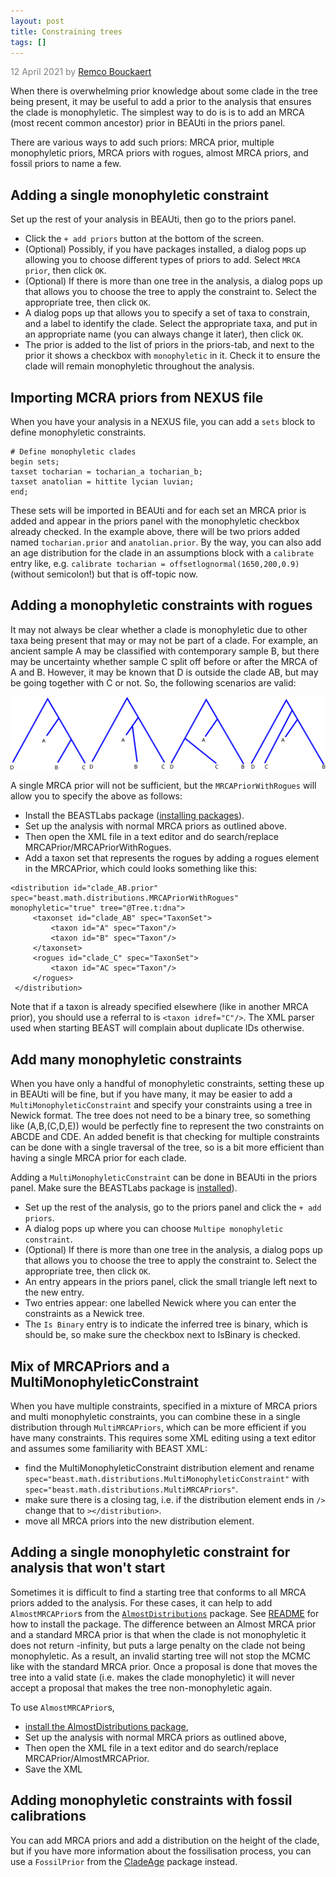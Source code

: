 ```yaml
---
layout: post
title: Constraining trees
tags: []
---
```

<p style="color:gray">12 April 2021 by <a href="mailto:r.bouckaert@auckland.ac.nz">Remco Bouckaert</a></p>

When there is overwhelming prior knowledge about some clade in the tree being present, it may be useful to add a prior to the analysis that ensures the clade is monophyletic. The simplest way to do is is to add an MRCA (most recent common ancestor) prior in BEAUti in the priors panel.

There are various ways to add such priors: MRCA prior, multiple monophyletic priors, MRCA priors with rogues, almost MRCA priors, and fossil priors to name a few.


## Adding a single monophyletic constraint

Set up the rest of your analysis in BEAUti, then go to the priors panel.

* Click the `+ add priors` button at the bottom of the screen.
* (Optional) Possibly, if you have packages installed, a dialog pops up allowing you to choose different types of priors to add. Select `MRCA prior`, then click `OK`.
* (Optional) If there is more than one tree in the analysis, a dialog pops up that allows you to choose the tree to apply the constraint to. Select the appropriate tree, then click `OK`.
* A dialog pops up that allows you to specify a set of taxa to constrain, and a label to identify the clade. Select the appropriate taxa, and put in an appropriate name (you can always change it later), then click `OK`.
* The prior is added to the list of priors in the priors-tab, and next to the prior it shows a checkbox with `monophyletic` in it. Check it to ensure the clade will remain monophyletic throughout the analysis.

## Importing MCRA priors from NEXUS file

When you have your analysis in a NEXUS file, you can add a `sets` block to define monophyletic constraints. 

```
# Define monophyletic clades
begin sets;
taxset tocharian = tocharian_a tocharian_b;
taxset anatolian = hittite lycian luvian;
end;
```

These sets will be imported in BEAUti and for each set an MRCA prior is added and appear in the priors panel with the monophyletic checkbox already checked. In the example above, there will be two priors added named `tocharian.prior` and `anatolian.prior`. By the way, you can also add an age distribution for the clade in an assumptions block with a `calibrate` entry like, e.g. `calibrate tocharian = offsetlognormal(1650,200,0.9)` (without semicolon!) but that is off-topic now.


## Adding a monophyletic constraints with rogues

It may not always be clear whether a clade is monophyletic due to other taxa being present that may or may not be part of a clade. For example, an ancient sample A may be classified with contemporary sample B, but there may be uncertainty whether sample C split off before or after the MRCA of A and B. However, it may be known that D is outside the clade AB, but may be going together with C or not. So, the following scenarios are valid:

![MRCAWithRogues](/images/MRCAWithRogues.svg)

A single MRCA prior will not be sufficient, but the `MRCAPriorWithRogues` will allow you to specify the above as follows:

* Install the BEASTLabs package ([installing packages](http://www.beast2.org/managing-packages/)).
* Set up the analysis with normal MRCA priors as outlined above.
* Then open the XML file in a text editor and do search/replace MRCAPrior/MRCAPriorWithRogues.
* Add a taxon set that represents the rogues by adding a rogues element in the MRCAPrior, which could looks something like this:

```
<distribution id="clade_AB.prior" spec="beast.math.distributions.MRCAPriorWithRogues" monophyletic="true" tree="@Tree.t:dna">
     <taxonset id="clade_AB" spec="TaxonSet">
         <taxon id="A" spec="Taxon"/>
         <taxon id="B" spec="Taxon"/>
     </taxonset>
     <rogues id="clade_C" spec="TaxonSet">
         <taxon id="AC spec="Taxon"/>
     </rogues>
 </distribution>
```

Note that if a taxon is already specified elsewhere (like in another MRCA prior), you should use a referral to is `<taxon idref="C"/>`. The XML parser used when starting BEAST will complain about duplicate IDs otherwise.


## Add many monophyletic constraints

When you have only a handful of monophyletic constraints, setting these up in BEAUti will be fine, but if you have many, it may be easier to add a `MultiMonophyleticConstraint` and specify your constraints using a tree in Newick format. The tree does not need to be a binary tree, so something like (A,B,(C,D,E)) would be perfectly fine to represent the two constraints on ABCDE and CDE. An added benefit is that checking for multiple constraints can be done with a single traversal of the tree, so is a bit more efficient than having a single MRCA prior for each clade.

Adding a `MultiMonophyleticConstraint` can be done in BEAUti in the priors panel. Make sure the BEASTLabs package is [installed](http://www.beast2.org/managing-packages/)).

* Set up the rest of the analysis, go to the priors panel and click the `+ add priors`.
* A dialog pops up where you can choose `Multipe monophyletic constraint`.
* (Optional) If there is more than one tree in the analysis, a dialog pops up that allows you to choose the tree to apply the constraint to. Select the appropriate tree, then click `OK`.
* An entry appears in the priors panel, click the small triangle left next to the new entry. 
* Two entries appear: one labelled Newick where you can enter the constraints as a Newick tree.
* The `Is Binary` entry is to indicate the inferred tree is binary, which is should be, so make sure the checkbox next to IsBinary is checked.






## Mix of MRCAPriors and a MultiMonophyleticConstraint

When you have multiple constraints, specified in a mixture of MRCA priors and multi monophyletic constraints, you can combine these in a single distribution through `MultiMRCAPriors`, which can be more efficient if you have many constraints. This requires some XML editing using a text editor and assumes some familiarity with BEAST XML: 

* find the MultiMonophyleticConstraint distribution element and rename `spec="beast.math.distributions.MultiMonophyleticConstraint"` with `spec="beast.math.distributions.MultiMRCAPriors"`.
* make sure there is a closing tag, i.e. if the distribution element ends in `/>` change that to `></distribution>`.
* move all MRCA priors into the new distribution element.
 








## Adding a single monophyletic constraint for analysis that won't start

Sometimes it is difficult to find a starting tree that conforms to all MRCA priors added to the analysis. For these cases, it can help to add `AlmostMRCAPrior`s from the [`AlmostDistributions`](https://github.com/rbouckaert/AlmostDistributions) package. See [README](https://github.com/rbouckaert/AlmostDistributions/blob/master/README.md) for how to install the package. The difference between an Almost MRCA prior and a standard MRCA prior is that when the clade is not monophyletic it does not return -infinity, but puts a large penalty on the clade not being monophyletic. As a result, an invalid starting tree will not stop the MCMC like with the standard MRCA prior. Once a proposal is done that moves the tree into a valid state (i.e. makes the clade monophyletic) it will never accept a proposal that makes the tree non-monophyletic again.

To use `AlmostMRCAPrior`s, 

* [install the AlmostDistributions package](https://github.com/rbouckaert/AlmostDistributions/blob/master/README.md),
* Set up the analysis with normal MRCA priors as outlined above, 
* Then open the XML file in a text editor and do search/replace MRCAPrior/AlmostMRCAPrior.
* Save the XML


## Adding monophyletic constraints with fossil calibrations

You can add MRCA priors and add a distribution on the height of the clade, but if you have more information about the fossilisation process, you can use a `FossilPrior` from the [CladeAge](file:///Users/remco/Downloads/cladeage20160609.pdf) package instead.

